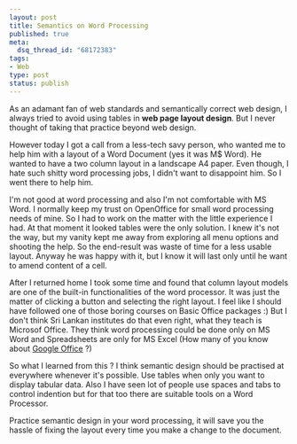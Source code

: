 ```yaml
--- 
layout: post
title: Semantics on Word Processing
published: true
meta: 
  dsq_thread_id: "68172383"
tags: 
- Web 
type: post
status: publish
---
```

As an adamant fan of web standards and semantically correct web design, I always tried to avoid using tables in <strong>web page layout design</strong>. But I never thought of taking that practice beyond web design.

However today I got a call from a less-tech savy person, who wanted me to help him with a layout of a Word Document (yes it was M$ Word).  He wanted to have a  two column layout in a landscape A4 paper. Even though,  I hate such shitty word processing jobs, I didn't want to disappoint him. So I went there to help him.

I'm not good at word processing and also I'm not comfortable with MS Word. I normally keep my trust on OpenOffice for small word processing needs of mine. So I had to work on the matter with the little experience I had. At that moment it looked tables were the  only solution. I knew it's not the way, but my vanity kept me away from exploring all menu options and shooting the help. So the end-result was waste of time for a less usable layout. Anyway he was happy with it, but I know it will last only until he want to amend content of a cell.

After I returned home I took some time and found that column layout models are one of the built-in functionalities of the word processor. It was just the matter of clicking a button and selecting the right layout. I feel like I should have followed one of those boring courses on  Basic  Office packages :)  But I don't think Sri Lankan institutes do that even right, what they teach is Microsof Office. They think word processing could be done only on MS Word and Spreadsheets are only for MS Excel (How many of you know about <a href="http://docs.google.com/">Google Office</a> ?)

So what I learned from this ? I think semantic design should be practised at everywhere whenever it's possible. Use tables when only you want to display tabular data. Also I have seen lot of people use spaces and tabs to control indention but for that too there are suitable tools on a Word Processor.

Practice semantic design in your word processing, it will save you the hassle of fixing the layout every time you make a change to the document.
